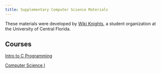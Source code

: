 ```yaml
---
title: Supplementary Computer Science Materials
---
```


These materials were developed by [Wiki Knights](https://wikiknights.com), a student organization at the University of Central Florida.

## Courses

[Intro to C Programming](intro-to-c/index.md)

[Computer Science I](cs1/index.md)